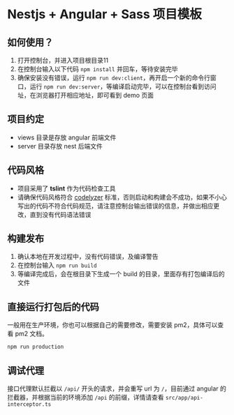 # Nestjs + Angular + Sass 项目模板

## 如何使用？

1. 打开控制台，并进入项目根目录11
2. 在控制台输入以下代码 `npm install` 并回车，等待安装完毕 
3. 确保安装没有错误，运行 `npm run dev:client`，再开启一个新的命令行窗口，运行 `npm run dev:server`，等编译启动完毕，可以在控制台看到访问址，在浏览器打开相应地址，即可看到 demo 页面

## 项目约定

+ views 目录是存放 angular 前端文件
+ server 目录存放 nest 后端文件

## 代码风格
+ 项目采用了 **tslint** 作为代码检查工具
+ 请确保代码风格符合 [codelyzer](https://angular.cn/docs/ts/latest/guide/style-guide.html) 标准，否则启动和构建会不成功，如果不小心写出的代码不符合代码规范，请注意控制台输出错误的信息，并做出相应更改，直到没有代码语法错误

## 构建发布

1. 确认本地在开发过程中，没有代码错误，及编译警告
2. 在控制台输入 `npm run build`
3. 等编译完成后，会在根目录下生成一个 build 的目录，里面存有打包编译后的文件

## 直接运行打包后的代码

一般用在生产环境，你也可以根据自己的需要修改，需要安装 pm2，具体可以查看 pm2 文档。
```bash
npm run production
```

## 调试代理

接口代理默认拦截以 `/api/` 开头的请求，并会重写 url 为 `/`，目前通过 angular 的拦截器，并根据当前的环境添加 `/api` 的前缀，详情请查看 `src/app/api-interceptor.ts`



